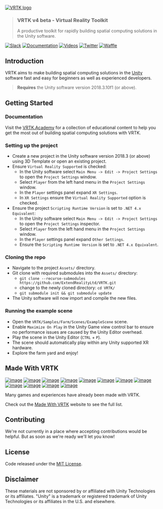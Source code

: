 [![VRTK logo][VRTK-Image]](#)

> ### VRTK v4 beta - Virtual Reality Toolkit
> A productive toolkit for rapidly building spatial computing solutions in the Unity software.

[![Slack][Slack-Badge]][Slack]
[![Documentation][Academy-Badge]][VRTK.Academy]
[![Videos][Videos-Badge]][Videos]
[![Twitter][Twitter-Badge]][Twitter]
[![Waffle][Waffle-Badge]][Waffle]

## Introduction

VRTK aims to make building spatial computing solutions in the [Unity] software fast and easy for beginners as well as experienced developers.

> **Requires** the Unity software version 2018.3.10f1 (or above).

## Getting Started

### Documentation

Visit the [VRTK.Academy] for a collection of educational content to help you get the most out of building spatial computing solutions with VRTK.

### Setting up the project

* Create a new project in the Unity software version 2018.3 (or above) using 3D Template or open an existing project.
* Ensure `Virtual Reality Supported` is checked:
  * In the Unity software select `Main Menu -> Edit -> Project Settings` to open the `Project Settings` window.
  * Select `Player` from the left hand menu in the `Project Settings` window.
  * In the `Player` settings panel expand `XR Settings`.
  * In `XR Settings` ensure the `Virtual Reality Supported` option is checked.
* Ensure the project `Scripting Runtime Version` is set to `.NET 4.x Equivalent`:
  * In the Unity software select `Main Menu -> Edit -> Project Settings` to open the `Project Settings` inspector.
  * Select `Player` from the left hand menu in the `Project Settings` window.
  * In the `Player` settings panel expand `Other Settings`.
  * Ensure the `Scripting Runtime Version` is set to `.NET 4.x Equivalent`.

### Cloning the repo

* Navigate to the project `Assets/` directory.
* Git clone with required submodules into the `Assets/` directory:
  * `git clone --recurse-submodules https://github.com/ExtendRealityLtd/VRTK.git`
  * change to the newly cloned directory: `cd VRTK/`
  * `git submodule init && git submodule update`
* The Unity software will now import and compile the new files.

### Running the example scene

* Open the `VRTK/Samples/Farm/Scenes/ExampleScene` scene.
* Enable `Maximize On Play` in the Unity Game view control bar to ensure no performance issues are caused by the Unity Editor overhead.
* Play the scene in the Unity Editor (`CTRL` + `P`).
* The scene should automatically play within any Unity supported XR hardware.
* Explore the farm yard and enjoy!

## Made With VRTK

[![image](https://cloud.githubusercontent.com/assets/1029673/21553226/210e291a-cdff-11e6-8639-91a3dddb1555.png)](http://store.steampowered.com/app/489380) [![image](https://cloud.githubusercontent.com/assets/1029673/21553234/2d105e4a-cdff-11e6-95a2-7dfdf7519e17.png)](http://store.steampowered.com/app/488760) [![image](https://cloud.githubusercontent.com/assets/1029673/21553257/5c17bf30-cdff-11e6-98ab-a017bc5cd00d.png)](http://store.steampowered.com/app/494830) [![image](https://cloud.githubusercontent.com/assets/1029673/21553262/6d82afd2-cdff-11e6-8400-882989a6252c.png)](http://store.steampowered.com/app/391640) [![image](https://cloud.githubusercontent.com/assets/1029673/21553270/7b8808f2-cdff-11e6-9adb-1e20fe557ae0.png)](http://store.steampowered.com/app/525680) [![image](https://cloud.githubusercontent.com/assets/1029673/21553293/9eef3e32-cdff-11e6-8dc7-f4a3866ac386.png)](http://store.steampowered.com/app/550360) [![image](https://user-images.githubusercontent.com/1029673/27344044-dc29bb78-55dc-11e7-80b6-a1524cb3ca14.png)](http://store.steampowered.com/app/584850) [![image](https://cloud.githubusercontent.com/assets/1029673/21553649/53ded8d8-ce01-11e6-8314-d33a873db745.png)](http://store.steampowered.com/app/510410) [![image](https://cloud.githubusercontent.com/assets/1029673/21553655/63e21e0c-ce01-11e6-90b0-477b14af993f.png)](http://store.steampowered.com/app/499760) [![image](https://cloud.githubusercontent.com/assets/1029673/21553665/713938ce-ce01-11e6-84f3-40db254292f1.png)](http://store.steampowered.com/app/548560) [![image](https://cloud.githubusercontent.com/assets/1029673/21553680/908ae95c-ce01-11e6-989f-68c38160d528.png)](http://store.steampowered.com/app/511370) [![image](https://cloud.githubusercontent.com/assets/1029673/21553683/a0afb84e-ce01-11e6-9450-aaca567f7fc8.png)](http://store.steampowered.com/app/472720)

Many games and experiences have already been made with VRTK.

Check out the [Made With VRTK] website to see the full list.

## Contributing

We're not currently in a place where accepting contributions would be helpful. But as soon as we're ready we'll let you know!

## License

Code released under the [MIT License].

## Disclaimer

These materials are not sponsored by or affiliated with Unity Technologies or its affiliates. "Unity" is a trademark or registered trademark of Unity Technologies or its affiliates in the U.S. and elsewhere.

[VRTK-Image]: https://user-images.githubusercontent.com/1029673/40060519-bb122e8c-584e-11e8-8402-ca168b327671.png
[Unity]: https://unity3d.com/
[Made With VRTK]: https://www.vrtk.io/madewith.html
[MIT License]: LICENSE.md

[Slack-Badge]: https://img.shields.io/badge/slack-chat-E24663.svg
[Academy-Badge]: https://img.shields.io/badge/vrtk-academy-3484C6.svg
[Videos-Badge]: https://img.shields.io/badge/youtube-channel-e52d27.svg
[Twitter-Badge]: https://img.shields.io/twitter/follow/vr_toolkit.svg?style=flat&label=twitter
[Waffle-Badge]: https://img.shields.io/badge/project-backlog-78bdf2.svg

[Slack]: http://invite.vrtk.io
[VRTK.Academy]: https://academy.vrtk.io
[Videos]: http://videos.vrtk.io
[Twitter]: https://twitter.com/VR_Toolkit
[Waffle]: http://tracker.vrtk.io